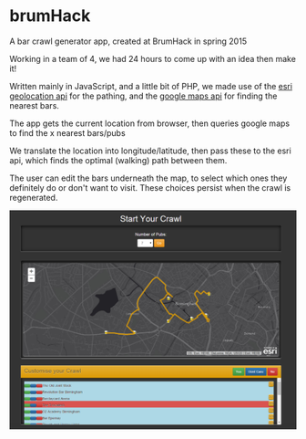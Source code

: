 # brumHack
A bar crawl generator app, created at BrumHack in spring 2015

Working in a team of 4, we had 24 hours to come up with an idea then make it!

Written mainly in JavaScript, and a little bit of PHP, we made use of the [esri geolocation api](https://developers.arcgis.com/en/) for the pathing, and the [google maps api](https://developers.google.com/maps/?hl=en) for finding the nearest bars.

The app gets the current location from browser, then queries google maps to find the x nearest bars/pubs

We translate the location into longitude/latitude, then pass these to the esri api, which finds the optimal (walking) path between them.

The user can edit the bars underneath the map, to select which ones they definitely do or don't want to visit. These choices persist when the crawl is regenerated.

![screenshot](screenshot.png)
